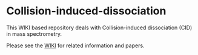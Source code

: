 # Collision-induced-dissociation

This WIKI based repository deals with Collision-induced dissociation (CID) in mass spectrometry.  

Please see the [WIKI](https://github.com/tobigithub/Collision-induced-dissociation/wiki) for related information and papers.  



